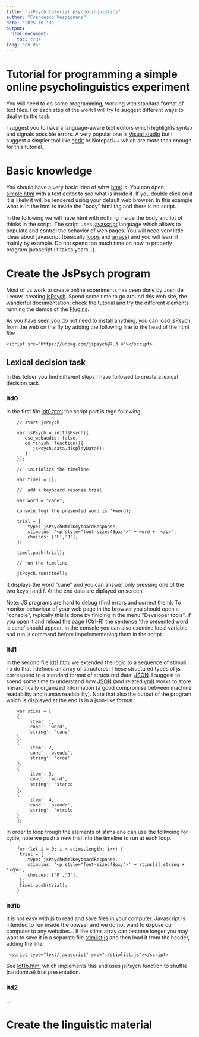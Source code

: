 ```yaml
---
title: "jsPsych tutorial psycholinguistics"
author: "Francesco Vespignani"
date: "2025-10-13"
output:
  html_document:
    toc: true
lang: "en-US"
---
```



# Tutorial for programming a simple online psycholinguistics experiment

You will need to do some programming,  working with standard format of text files.
For each step of the work I will try to suggest different ways to deal with the task.

I suggest you to have a language-aware text editors which highlights syntax and signals 
possible errors. A very popular one is [Visual studio](https://code.visualstudio.com/download) but I suggest a simpler tool like [gedit](https://gedit-text-editor.org/) or Notepad++  which are more than enough for this tutorial.

# Basic knowledge

You should have a very basic idea of whzt [html](https://www.w3schools.com/html/html_intro.asp) is. You can open [simple.html](simple.html) with a text editor to see what is inside it. If you double click on it it is likely it will be rendered using 
your default web browser. In this example what is in the html is inside the "body" html tag and there is no script.  

In the following we will have html with nothing inside the body and lot of thinks in the script.  The script uses [javascript](https://www.w3schools.com/Js/) language which allows to populate and control the behavior of web pages. You will need very little ideas about javascript (basically [loops](https://www.w3schools.com/Js/js_loops.asp) and [arrays](https://www.w3schools.com/Js/js_arrays.asp)) and you will learn it mainly by example.  Do not spend too much time on how to properly program javascript (it takes years...).

# Create the JsPsych program

Most of Js work to create online experiments has been done by Josh de Leeuw, creating [jsPsych](https://www.jspsych.org). Spend some time to go around this web site, the wanderful documentation, check the tutorial and try the different elements running the demos of the [Plugins](https://www.jspsych.org/v7/plugins/list-of-plugins/).

As  you have seen you do not need to install anything, you can load jsPsych from the web on the fly by adding the following line to the head of the html file:

    <script src="https://unpkg.com/jspsych@7.3.4"></script>


## Lexical decision task

In this folder you find different steps I have followed to create a lexical decision task.


### ltd0

In the first file [ldt0.html](program/ldt0.html) the script part is thge following:

```
    // start jsPsych

    var jsPsych = initJsPsych({
       use_webaudio: false,
       on_finish: function(){
          jsPsych.data.displayData(); 
       }
    });

    //  initialize the timeline 
    
    var timel = [];
    
    //  add a keyboard resonse trial
    
    var word = "cane";
    
    console.log('the presented word is '+word);
    
    trial = {
        type: jsPsychHtmlKeyboardResponse,
        stimulus: '<p style="font-size:48px;">' + word + '</p>',
        choices: ['F','J'],
    };

    timel.push(trial);
    
    // run the timeline
    
    jsPsych.run(timel);
```

It displays the word "cane" and you can answer only pressing one of the two keys j and f.  At the end data are diplayed on screen.

Note: JS programs are hard to debug (find errors and correct them). To monitor behaviour of your web page in the browser you should open a "console",  typically this is done by finiding in the menu "Developer tools".  If you open it and reload the page (Ctrl-R) the sentence 'the presented word is cane' should appear. In the console you can also examine local variable and run js command before impelementening them in the script.

### ltd1

In the second file [ldt1.html](program/ldt1.html) we extended the logic to a sequence of stimuli.  To do that I defined an array of structures. These structured types of js correspond to a standard format of structured data: [JSON](https://www.json.org/json-en.html). I suggest to spend some time to understand how [JSON](https://www.w3schools.am/js/js_json_intro.html#gsc.tab=0) (and related [yml](https://en.wikipedia.org/wiki/YAML)) works to store hierarchically organized information (a good compromise between machine readability and human readability).  Note that also the output of the program which is displayed at the end is in a json-like format.  


```
    var stims = [
	{
    	'item': 1,
    	'cond': 'word',
    	'string': 'cane'
	},
	{
    	'item': 2,
    	'cond': 'pseudo',
    	'string': 'croe'
	},
	{
    	'item': 3,
    	'cond': 'word',
    	'string': 'stanco'
	},
	{
    	'item': 4,
    	'cond': 'pseudo',
    	'string': 'otrolo'
	}
	];
```

In order to loop trough the elements of stims one can use the follwoing for cycle, note we push a new trial into the timeline to run at each loop.

```
    for (let i = 0; i < stims.length; i++) {
     trial = {
        type: jsPsychHtmlKeyboardResponse,
        stimulus: '<p style="font-size:48px;">' + stims[i].string + '</p>',
        choices: ['F','J'],
     };
     timel.push(trial);
    }
```


### ltd1b

It  is not easy with js to read and save files in your computer. Javascript is intended to run inside the bowser and we do not want to expose our computer to any websites... If the stims array can become longer you may want to save it in a separate file [stimlist.js](program/stimlist.js)  and then load it from the header, adding the line:

     <script type="text/javascript" src="./stimlist.js"></script>

See [ldt1b.html](program/ldt1b.html)  which implements this and uses jsPsych function to shuffle (randomize) trial presentation.

### ltd2


...

# Create the linguistic material

